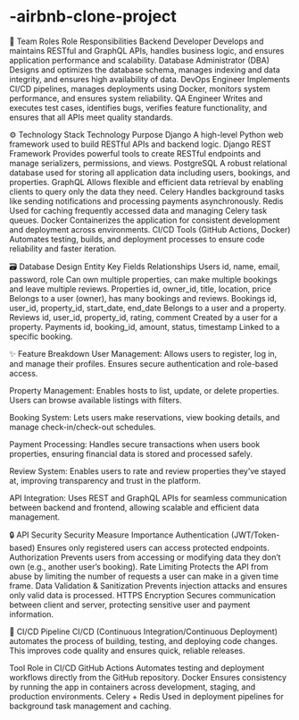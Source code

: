 # -airbnb-clone-project
📌 Team Roles
Role	Responsibilities
Backend Developer	Develops and maintains RESTful and GraphQL APIs, handles business logic, and ensures application performance and scalability.
Database Administrator (DBA)	Designs and optimizes the database schema, manages indexing and data integrity, and ensures high availability of data.
DevOps Engineer	Implements CI/CD pipelines, manages deployments using Docker, monitors system performance, and ensures system reliability.
QA Engineer	Writes and executes test cases, identifies bugs, verifies feature functionality, and ensures that all APIs meet quality standards.

⚙️ Technology Stack
Technology	Purpose
Django	A high-level Python web framework used to build RESTful APIs and backend logic.
Django REST Framework	Provides powerful tools to create RESTful endpoints and manage serializers, permissions, and views.
PostgreSQL	A robust relational database used for storing all application data including users, bookings, and properties.
GraphQL	Allows flexible and efficient data retrieval by enabling clients to query only the data they need.
Celery	Handles background tasks like sending notifications and processing payments asynchronously.
Redis	Used for caching frequently accessed data and managing Celery task queues.
Docker	Containerizes the application for consistent development and deployment across environments.
CI/CD Tools (GitHub Actions, Docker)	Automates testing, builds, and deployment processes to ensure code reliability and faster iteration.

🗃️ Database Design
Entity	Key Fields	Relationships
Users	id, name, email, password, role	Can own multiple properties, can make multiple bookings and leave multiple reviews.
Properties	id, owner_id, title, location, price	Belongs to a user (owner), has many bookings and reviews.
Bookings	id, user_id, property_id, start_date, end_date	Belongs to a user and a property.
Reviews	id, user_id, property_id, rating, comment	Created by a user for a property.
Payments	id, booking_id, amount, status, timestamp	Linked to a specific booking.

✨ Feature Breakdown
User Management: Allows users to register, log in, and manage their profiles. Ensures secure authentication and role-based access.

Property Management: Enables hosts to list, update, or delete properties. Users can browse available listings with filters.

Booking System: Lets users make reservations, view booking details, and manage check-in/check-out schedules.

Payment Processing: Handles secure transactions when users book properties, ensuring financial data is stored and processed safely.

Review System: Enables users to rate and review properties they’ve stayed at, improving transparency and trust in the platform.

API Integration: Uses REST and GraphQL APIs for seamless communication between backend and frontend, allowing scalable and efficient data management.

🔒 API Security
Security Measure	Importance
Authentication (JWT/Token-based)	Ensures only registered users can access protected endpoints.
Authorization	Prevents users from accessing or modifying data they don’t own (e.g., another user’s booking).
Rate Limiting	Protects the API from abuse by limiting the number of requests a user can make in a given time frame.
Data Validation & Sanitization	Prevents injection attacks and ensures only valid data is processed.
HTTPS Encryption	Secures communication between client and server, protecting sensitive user and payment information.

🚀 CI/CD Pipeline
CI/CD (Continuous Integration/Continuous Deployment) automates the process of building, testing, and deploying code changes. This improves code quality and ensures quick, reliable releases.

Tool	Role in CI/CD
GitHub Actions	Automates testing and deployment workflows directly from the GitHub repository.
Docker	Ensures consistency by running the app in containers across development, staging, and production environments.
Celery + Redis	Used in deployment pipelines for background task management and caching.
